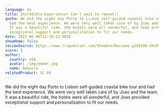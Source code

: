 ```yaml
---
language: en
title: Incredible experience! Can't wait to repeat!!
quote: We did the eight day Porto to Lisbon self-guided coastal bike tour and
  had the best experience. We were very well taken care of by Joao and the team.
  It was a beautiful ride, the hotels were all wonderful, and Joao provided
  exceptional support and personalization to fit our needs.
date: 2022-06-06T12:10:13.903Z
showHome: false
reviewSource: https://www.tripadvisor.com/ShowUserReviews-g189180-d4105907-r842196963-Top_Bike_Tours_Portugal-Porto_Porto_District_Northern_Portugal.html
score: 5
author:
  country: USA
  avatar: /img/emmet.jpg
  name: Rebecca
relatedProduct: SC 03
---
```

We did the eight day Porto to Lisbon self-guided coastal bike tour and had the best experience. We were very well taken care of by Joao and the team. It was a beautiful ride, the hotels were all wonderful, and Joao provided exceptional support and personalization to fit our needs.